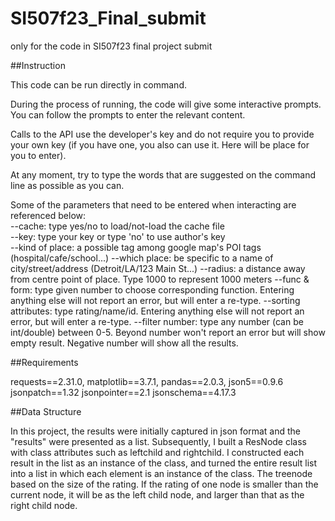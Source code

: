 # SI507f23_Final_submit
only for the code in SI507f23 final project submit

##Instruction

This code can be run directly in command. 

During the process of running, the code will give some interactive prompts. You can follow the prompts to enter the relevant content.

Calls to the API use the developer's key and do not require you to provide your own key (if you have one, you also can use it. Here will be place for you to enter).

At any moment, try to type the words that are suggested on the command line as possible as you can.

Some of the parameters that need to be entered when interacting are referenced below:<br>
--cache: type yes/no to load/not-load the cache file<br>
--key: type your key or type 'no' to use author's key<br>
--kind of place: a possible tag among google map's POI tags (hospital/cafe/school...)
--which place: be specific to a name of city/street/address (Detroit/LA/123 Main St...)
--radius: a distance away from centre point of place. Type 1000 to represent 1000 meters
--func & form: type given number to choose corresponding function. Entering anything else will not report an error, but will enter a re-type.
--sorting attributes: type rating/name/id. Entering anything else will not report an error, but will enter a re-type.
--filter number: type any number (can be int/double) between 0-5. Beyond number won't report an error but will show empty result. Negative number will show all the results. 


##Requirements

requests==2.31.0, 
matplotlib==3.7.1, 
pandas==2.0.3, 
json5==0.9.6
jsonpatch==1.32
jsonpointer==2.1
jsonschema==4.17.3


##Data Structure

In this project, the results were initially captured in json format and the "results" were presented as a list. 
Subsequently, I built a ResNode class with class attributes such as leftchild and rightchild. I constructed each result in the list as an instance of the class, and turned the entire result list into a list in which each element is an instance of the class. The treenode based on the size of the rating. If the rating of one node is smaller than the current node, it will be as the left child node, and larger than that as the right child node.
